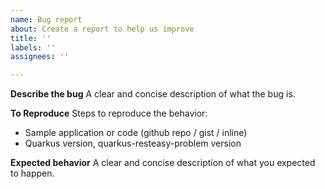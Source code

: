```yaml
---
name: Bug report
about: Create a report to help us improve
title: ''
labels: ''
assignees: ''

---
```


**Describe the bug**
A clear and concise description of what the bug is.

**To Reproduce**
Steps to reproduce the behavior:
- Sample application or code (github repo / gist / inline)
- Quarkus version, quarkus-resteasy-problem version

**Expected behavior**
A clear and concise description of what you expected to happen.

